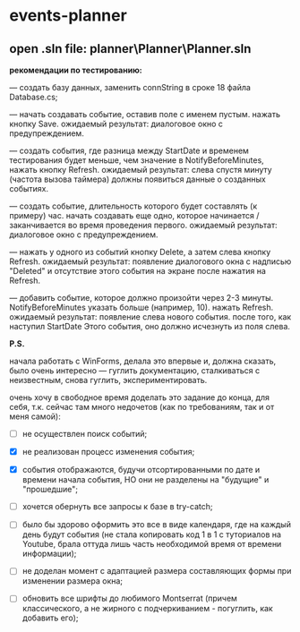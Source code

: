 # events-planner

open .sln file: planner\Planner\Planner.sln
---
**рекомендации по тестированию:**

— создать базу данных, заменить connString в сроке 18 файла Database.cs;

— начать создавать событие, оставив поле с именем пустым. нажать кнопку Save.
ожидаемый результат: диалоговое окно с предупреждением.

— создать события, где разница между StartDate и временем тестирования будет меньше, чем значение в NotifyBeforeMinutes, нажать кнопку Refresh.
ожидаемый результат: слева спустя минуту (частота вызова таймера) должны появиться данные о созданных событиях.

— создать событие, длительность которого будет составлять (к примеру) час. начать создавать еще одно, которое начинается / заканчивается во время проведения первого.
ожидаемый результат: диалоговое окно с предупреждением.

— нажать у одного из событий кнопку Delete, а затем слева кнопку Refresh.
ожидаемый результат: появление диалогового окна с надписью "Deleted" и отсутствие этого события на экране после нажатия на Refresh.

— добавить событие, которое должно произойти через 2-3 минуты. NotifyBeforeMinutes указать больше (например, 10). нажать Refresh.
ожидаемый результат: появление слева нового события. после того, как наступил StartDate Этого события, оно должно исчезнуть из поля слева.

<b>P.S.</b>

начала работать с WinForms, делала это впервые и, должна сказать, было очень интересно — гуглить документацию, сталкиваться с неизвестным, снова гуглить, экспериментировать.

очень хочу в свободное время доделать это задание до конца, для себя, т.к. сейчас там много недочетов (как по требованиям, так и от меня самой):

- [ ] не осуществлен поиск событий;

- [x] не реализован процесс изменения события;

- [x] события отображаются, будучи отсортированными по дате и времени начала события, НО они не разделены на "будущие" и "прошедшие";

- [ ] хочется обернуть все запросы к базе в try-catch;

- [ ] было бы здорово оформить это все в виде календаря, где на каждый день будут события (не стала копировать код 1 в 1 с туториалов на Youtube, брала оттуда лишь часть необходимой время от времени информации);

- [ ] не доделан момент с адаптацией размера составляющих формы при изменении размера окна;

- [ ] обновить все шрифты до любимого Montserrat (причем классического, а не жирного с подчеркиванием - погуглить, как добавить его);
